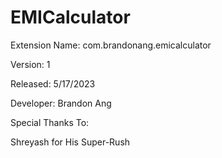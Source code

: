 # EMICalculator
Extension Name: com.brandonang.emicalculator

Version: 1

Released: 5/17/2023

Developer: Brandon Ang 

Special Thanks To:

Shreyash for His Super-Rush
